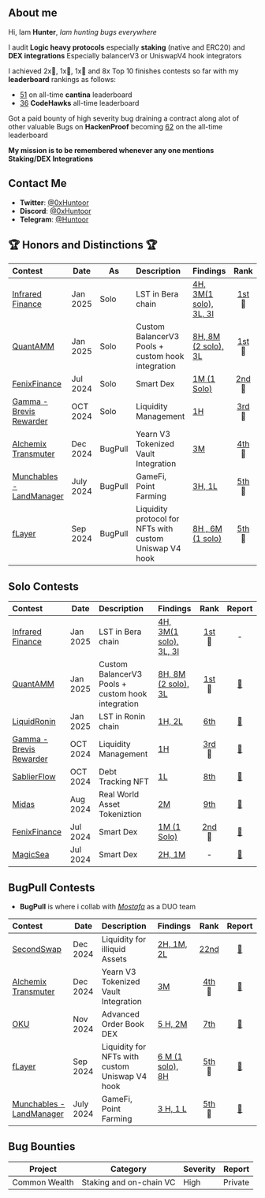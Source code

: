 ## About me
Hi, Iam **Hunter**, _Iam hunting bugs everywhere_

I audit **Logic heavy protocols** especially **staking** (native and ERC20) and **DEX integrations** Especially balancerV3 or UniswapV4 hook integrators

I achieved 2x🥇, 1x🥈, 1x🥉 and 8x Top 10 finishes contests so far with my **leaderboard** rankings as follows:
- [51](https://cantina.xyz/u/IlIlHunterlIlI) on all-time **cantina** leaderboard
- [36](https://profiles.cyfrin.io/u/0xhuntoor) **CodeHawks** all-time leaderboard

Got a paid bounty of high severity bug draining a contract along alot of other valuable Bugs on **HackenProof** becoming [62](https://hackenproof.com/hackers/0xhuntoor) on the all-time leaderboard

**My mission is to be remembered whenever any one mentions Staking/DEX Integrations** 
## Contact Me

- **Twitter**: [@0xHuntoor](https://x.com/0xHuntoor)
- **Discord**: [@0xHuntoor](https://discord.com/users/715472416675070033)
- **Telegram**: [@Huntoor](http://t.me/Huntoor)

## 🏆 Honors and Distinctions 🏆

| Contest                                                                                                                  | Date      | As      | Description                                             | Findings                                                                                             |                                                          Rank                                                           |                                                   Report                                                    |
| :----------------------------------------------------------------------------------------------------------------------- | --------- | ------- | :------------------------------------------------------ | :--------------------------------------------------------------------------------------------------- | :---------------------------------------------------------------------------------------------------------------------: | :---------------------------------------------------------------------------------------------------------: |
| [Infrared Finance](https://cantina.xyz/competitions/ac5f64e6-3bf2-4269-bbb0-4bcd70425a1d)                                | Jan 2025  | Solo    | LST in Bera chain                                       | [4H, 3M(1 solo), 3L, 3I](https://github.com/0xhuntoor/audits/blob/main/Contests/2025-01-infrared.md) |             [1st](https://cantina.xyz/competitions/ac5f64e6-3bf2-4269-bbb0-4bcd70425a1d/leaderboard)<br>🥇              |                                                      -                                                      |
| [QuantAMM](https://codehawks.cyfrin.io/c/2024-12-quantamm)                                                               | Jan 2025  | Solo    | Custom BalancerV3 Pools + custom hook integration       | [8H, 8M (2 solo), 3L](https://github.com/0xhuntoor/audits/blob/main/Contests/2025-01-QuantAmm.md)    | [1st](https://codehawks.cyfrin.io/c/2024-12-quantamm/results?lt=contest&page=1&sc=reward&sj=reward&t=leaderboard)<br>🥇 | [📄](https://codehawks.cyfrin.io/c/2024-12-quantamm/results?lt=contest&page=1&sc=reward&sj=reward&t=report) |
| [FenixFinance](https://app.hats.finance/audit-competitions/fenix-0x9d7765a7ebd5b6322a30797a44a5428531970d3d/leaderboard) | Jul 2024  | Solo    | Smart Dex                                               | [1M (1 Solo)](https://github.com/0xhuntoor/audits/blob/main/Contests/2024-07-Fenix.md)               |  [2nd](https://app.hats.finance/audit-competitions/fenix-0x9d7765a7ebd5b6322a30797a44a5428531970d3d/leaderboard)<br>🥈  |       [📄](https://github.com/hats-finance/Fenix--0x9d7765a7ebd5b6322a30797a44a5428531970d3d/issues)        |
| [Gamma - Brevis Rewarder](https://audits.sherlock.xyz/contests/496)                                                      | OCT 2024  | Solo    | Liquidity Management                                    | [1H](https://github.com/0xhuntoor/audits/blob/main/Contests/2024-10-Gamma.md)                        |                            [3rd](https://audits.sherlock.xyz/contests/496/leaderboard)<br>🥉                            |                            [📄](https://audits.sherlock.xyz/contests/496/report)                            |
| [Alchemix Transmuter](https://codehawks.cyfrin.io/c/2024-12-alchemix)                                                    | Dec 2024  | BugPull | Yearn V3 Tokenized Vault Integration                    | [3M](https://github.com/bugpull/audits/blob/main/Contests/2024-12-alchemix.md)                       | [4th](https://codehawks.cyfrin.io/c/2024-12-alchemix/results?lt=contest&page=1&sc=reward&sj=reward&t=leaderboard)<br>🏅 | [📄](https://codehawks.cyfrin.io/c/2024-12-alchemix/results?lt=contest&page=1&sc=reward&sj=reward&t=report) |
| [Munchables - LandManager](https://code4rena.com/audits/2024-07-munchables)                                              | July 2024 | BugPull | GameFi, Point Farming                                   | [3H, 1L](https://github.com/bugpull/audits/blob/main/Contests/2024-07-munchables.md)                 |                              [5th](https://code4rena.com/audits/2024-07-munchables)<br>🏅                               |                           [📄](https://code4rena.com/reports/2024-07-munchables)                            |
| [fLayer](https://audits.sherlock.xyz/contests/468?filter=results)                                                        | Sep 2024  | BugPull | Liquidity protocol for NFTs with custom Uniswap V4 hook | [8H , 6M (1 solo)](https://github.com/bugpull/audits/blob/main/Contests/2024-08-flayer.md)           |                            [5th](https://audits.sherlock.xyz/contests/468/leaderboard)<br>🏅                            |                            [📄](https://audits.sherlock.xyz/contests/468/report)                            |
## Solo Contests

| Contest                                                                                                                  | Date     | Description                  | Findings                                                                                              |                                                         Rank                                                          |                                                    Report                                                     |
| :----------------------------------------------------------------------------------------------------------------------- | -------- | :--------------------------- | :---------------------------------------------------------------------------------------------------- | :-------------------------------------------------------------------------------------------------------------------: | :-----------------------------------------------------------------------------------------------------------: |
| [Infrared Finance](https://cantina.xyz/competitions/ac5f64e6-3bf2-4269-bbb0-4bcd70425a1d)                                | Jan 2025  | LST in Bera chain                                       | [4H, 3M(1 solo), 3L, 3I](https://github.com/0xhuntoor/audits/blob/main/Contests/2025-01-infrared.md) |             [1st](https://cantina.xyz/competitions/ac5f64e6-3bf2-4269-bbb0-4bcd70425a1d/leaderboard)<br>🥇              |                                                      -                                                      |
| [QuantAMM](https://codehawks.cyfrin.io/c/2024-12-quantamm)                                                               | Jan 2025  | Custom BalancerV3 Pools + custom hook integration       | [8H, 8M (2 solo), 3L](https://github.com/0xhuntoor/audits/blob/main/Contests/2025-01-QuantAmm.md)     | [1st](https://codehawks.cyfrin.io/c/2024-12-quantamm/results?lt=contest&page=1&sc=reward&sj=reward&t=leaderboard)<br>🥇 | [📄](https://codehawks.cyfrin.io/c/2024-12-quantamm/results?lt=contest&page=1&sc=reward&sj=reward&t=report) |
| [LiquidRonin](https://code4rena.com/audits/2025-01-liquid-ron)                                                           | Jan 2025 | LST in Ronin chain        | [1H, 2L](https://github.com/0xhuntoor/audits/blob/main/Contests/2025-01-LiquidRon.md)                 |                                [6th](https://code4rena.com/audits/2025-01-liquid-ron)                                 |                            [📄](https://code4rena.com/reports/2025-01-liquid-ron)                             |
| [Gamma - Brevis Rewarder](https://audits.sherlock.xyz/contests/496)                                                      | OCT 2024 | Liquidity Management         | [1H](https://github.com/0xhuntoor/audits/blob/main/Contests/2024-10-Gamma.md)                         |                           [3rd](https://audits.sherlock.xyz/contests/496/leaderboard)<br>🥉                           |                             [📄](https://audits.sherlock.xyz/contests/496/report)                             |
| [SablierFlow](https://codehawks.cyfrin.io/c/2024-10-sablier)                                                             | OCT 2024 | Debt Tracking NFT            | [1L](https://github.com/0xhuntoor/audits/blob/main/Contests/2024-10-SablierFlow.md)                   |  [8th](https://codehawks.cyfrin.io/c/2024-10-sablier/results?2=&lt=contest&sc=reward&sj=reward&page=2&t=leaderboard)  | [📄](https://codehawks.cyfrin.io/c/2024-10-sablier/results?2=&lt=contest&sc=reward&sj=reward&page=2&t=report) |
| [Midas](https://audits.sherlock.xyz/contests/495?filter=questions)                                                       | Aug 2024 | Real World Asset Tokeniztion | [2M](https://github.com/0xhuntoor/audits/blob/main/Contests/2024-08-Midas.md)                         |                              [9th](https://audits.sherlock.xyz/contests/495/leaderboard)                              |                             [📄](https://audits.sherlock.xyz/contests/495/report)                             |
| [FenixFinance](https://app.hats.finance/audit-competitions/fenix-0x9d7765a7ebd5b6322a30797a44a5428531970d3d/leaderboard) | Jul 2024 | Smart Dex                    | [1M (1 Solo)](https://github.com/0xhuntoor/audits/blob/main/Contests/2024-07-Fenix.md)                | [2nd](https://app.hats.finance/audit-competitions/fenix-0x9d7765a7ebd5b6322a30797a44a5428531970d3d/leaderboard)<br>🥈 |        [📄](https://github.com/hats-finance/Fenix--0x9d7765a7ebd5b6322a30797a44a5428531970d3d/issues)         |
| [MagicSea](https://audits.sherlock.xyz/contests/437?filter=questions)                                                    | Jul 2024 | Smart Dex                    | [2H, 1M](https://github.com/0xhuntoor/audits/blob/main/Contests/2024-07-MagicSea.md)                  |                                                           -                                                           |                             [📄](https://audits.sherlock.xyz/contests/437/report)                             |


## BugPull Contests

- **BugPull** is where i collab with [_Mostafa_](https://github.com/rzizah) as a DUO team

| Contest                                                                     | Date      | Description                                             | Findings                                                                                   |                                                          Rank                                                           |                                                   Report                                                    |
| :-------------------------------------------------------------------------- | --------- | :------------------------------------------------------ | :----------------------------------------------------------------------------------------- | :---------------------------------------------------------------------------------------------------------------------: | :---------------------------------------------------------------------------------------------------------: |
| [SecondSwap](https://code4rena.com/audits/2024-12-secondswap)                            | Dec 2024  | Liquidity for illiquid Assets                                   | [2H, 1M, 2L](https://github.com/bugpull/audits/blob/main/Contests/2024-12-secondswap.md)              |                               [22nd](https://code4rena.com/audits/2024-12-secondswap)                               |                            [📄](https://code4rena.com/reports/2024-12-secondswap)                            |
| [Alchemix Transmuter](https://codehawks.cyfrin.io/c/2024-12-alchemix)       | Dec 2024  | Yearn V3 Tokenized Vault Integration                    | [3M](https://github.com/bugpull/audits/blob/main/Contests/2024-12-alchemix.md)             | [4th](https://codehawks.cyfrin.io/c/2024-12-alchemix/results?lt=contest&page=1&sc=reward&sj=reward&t=leaderboard)<br>🏅 | [📄](https://codehawks.cyfrin.io/c/2024-12-alchemix/results?lt=contest&page=1&sc=reward&sj=reward&t=report) |
| [OKU](https://audits.sherlock.xyz/contests/641)                             | Nov 2024  | Advanced Order Book DEX                                 | [5 H, 2M ](https://github.com/bugpull/audits/blob/main/Contests/2024-12-OKU.md)            |                               [7th](https://audits.sherlock.xyz/contests/641/leaderboard)                               |                            [📄](https://audits.sherlock.xyz/contests/641/report)                            |
| [fLayer](https://audits.sherlock.xyz/contests/468?filter=results)           | Sep 2024  | Liquidity for NFTs with custom Uniswap V4 hook | [6 M (1 solo), 8H](https://github.com/bugpull/audits/blob/main/Contests/2024-08-flayer.md) |                            [5th](https://audits.sherlock.xyz/contests/468/leaderboard)<br>🏅                            |                            [📄](https://audits.sherlock.xyz/contests/468/report)                            |
| [Munchables - LandManager](https://code4rena.com/audits/2024-07-munchables) | July 2024 | GameFi, Point Farming                                   | [3 H, 1 L](https://github.com/bugpull/audits/blob/main/Contests/2024-07-munchables.md)     |                              [5th](https://code4rena.com/audits/2024-07-munchables)<br>🏅                               |                           [📄](https://code4rena.com/reports/2024-07-munchables)                            |

## Bug Bounties

| Project    |Category|Severity| Report |
|------------|---------|---------|---------|
|Common Wealth|Staking and on-chain VC |High|Private  |
